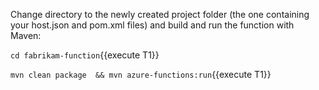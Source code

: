 Change directory to the newly created project folder (the one containing your host.json and pom.xml files) and build and run the function with Maven:

`cd fabrikam-function`{{execute T1}}

`mvn clean package  && mvn azure-functions:run`{{execute T1}}